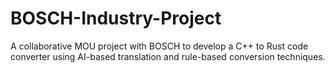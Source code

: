 # BOSCH-Industry-Project
A collaborative MOU project with BOSCH to develop a C++ to Rust code converter using AI-based translation and rule-based conversion techniques.
